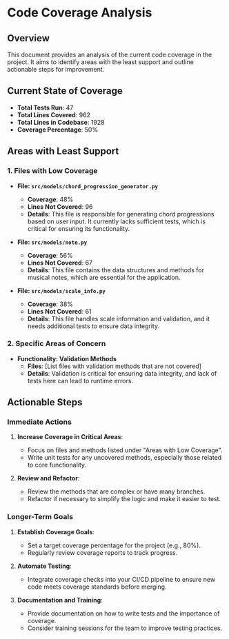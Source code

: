 # Code Coverage Analysis

## Overview

This document provides an analysis of the current code coverage in the project. It aims to identify areas with the least support and outline actionable steps for improvement.

## Current State of Coverage

- **Total Tests Run**: 47
- **Total Lines Covered**: 962
- **Total Lines in Codebase**: 1928
- **Coverage Percentage**: 50%

## Areas with Least Support

### 1. **Files with Low Coverage**

- **File: `src/models/chord_progression_generator.py`**
  - **Coverage**: 48%
  - **Lines Not Covered**: 96
  - **Details**: This file is responsible for generating chord progressions based on user input. It currently lacks sufficient tests, which is critical for ensuring its functionality.

- **File: `src/models/note.py`**
  - **Coverage**: 56%
  - **Lines Not Covered**: 67
  - **Details**: This file contains the data structures and methods for musical notes, which are essential for the application.

- **File: `src/models/scale_info.py`**
  - **Coverage**: 38%
  - **Lines Not Covered**: 61
  - **Details**: This file handles scale information and validation, and it needs additional tests to ensure data integrity.

### 2. **Specific Areas of Concern**


- **Functionality: Validation Methods**
  - **Files**: [List files with validation methods that are not covered]
  - **Details**: Validation is critical for ensuring data integrity, and lack of tests here can lead to runtime errors.

## Actionable Steps

### Immediate Actions

1. **Increase Coverage in Critical Areas**:
   - Focus on files and methods listed under "Areas with Low Coverage".
   - Write unit tests for any uncovered methods, especially those related to core functionality.

2. **Review and Refactor**:
   - Review the methods that are complex or have many branches.
   - Refactor if necessary to simplify the logic and make it easier to test.

### Longer-Term Goals

1. **Establish Coverage Goals**:
   - Set a target coverage percentage for the project (e.g., 80%).
   - Regularly review coverage reports to track progress.

2. **Automate Testing**:
   - Integrate coverage checks into your CI/CD pipeline to ensure new code meets coverage standards before merging.

3. **Documentation and Training**:
   - Provide documentation on how to write tests and the importance of coverage.
   - Consider training sessions for the team to improve testing practices.
